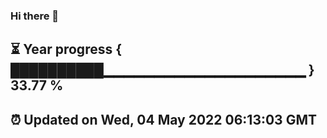 ### Hi there 👋
⏳ Year progress { ██████████▁▁▁▁▁▁▁▁▁▁▁▁▁▁▁▁▁▁▁▁ } 33.77 %
---
⏰ Updated on Wed, 04 May 2022 06:13:03 GMT
---
